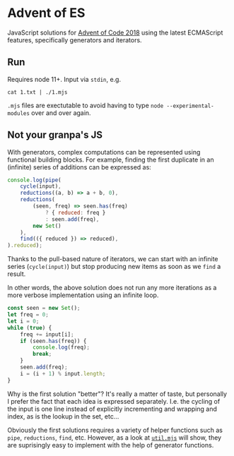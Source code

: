 # Advent of ES
JavaScript solutions for [Advent of Code 2018][AoC] using the latest ECMAScript features, specifically generators and iterators.

[AoC]: https://adventofcode.com/2018

## Run
Requires node 11+. Input via `stdin`, e.g. 

    cat 1.txt | ./1.mjs

`.mjs` files are exectutable to avoid having to type `node --experimental-modules` over and over again.

## Not your granpa's JS
With generators, complex computations can be represented using functional building blocks. For example, finding the first duplicate in an (infinite) series of additions can be expressed as:

~~~js
console.log(pipe(
    cycle(input),
    reductions((a, b) => a + b, 0),
    reductions(
        (seen, freq) => seen.has(freq)
            ? { reduced: freq }
            : seen.add(freq),
        new Set()
    ),
    find(({ reduced }) => reduced),
).reduced);
~~~

Thanks to the pull-based nature of iterators, we can start with an infinite series (`cycle(input)`) but stop producing new items as soon as we `find` a result.

In other words, the above solution does not run any more iterations as a more verbose implementation using an infinite loop.

~~~js
const seen = new Set();
let freq = 0;
let i = 0;
while (true) {
    freq += input[i];
    if (seen.has(freq)) {
        console.log(freq);
        break;
    }
    seen.add(freq);
    i = (i + 1) % input.length;
}
~~~

Why is the first solution "better"? It's really a matter of taste, but personally I prefer the fact that each idea is expressed separately. I.e. the cycling of the input is one line instead of explicitly incrementing and wrapping and index, as is the lookup in the set, etc...

Obviously the first solutions requires a variety of helper functions such as `pipe`, `reductions`, `find`, etc. However, as a look at [`util.mjs`](./util.mjs) will show, they are suprisingly easy to implement with the help of generator functions.
